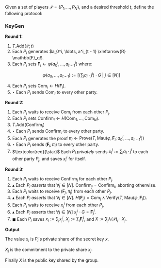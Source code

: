 Given a set of players $\mathcal{P} = \{P_1, \ldots, P_N\}$,
and a desired threshold $t$, define
the following protocol:

### KeyGen


**Round 1:**

1. $T.\text{Add}(\mathcal{P}, t)$
2. Each $P_i$ generates $a_0^i, \ldots, a^i_{t - 1} \xleftarrow{R} \mathbb{F}_q$.
3. Each $P_i$ sets $\textbf{F}_i \gets \varphi(a_0^i, \ldots, a_{t-1}^i)$ where:

$$
\varphi(a_0, \ldots, a_{t - 1}) := \left[\left(\sum_i a_i \cdot j^i\right) \cdot G \ |\ j \in [N] \right]
$$

4. Each $P_i$ sets $\text{Com}_i \gets H(\textbf{F}_i)$.
5. $\star$ Each $P_i$ sends $\text{Com}_i$ to every other party.

**Round 2:**

1. Each $P_i$ waits to receive $\text{Com}_j$ from each other $P_j$.
2. Each $P_i$ sets $\text{Confirm}_i \gets H(\text{Com}_1, \ldots, \text{Com}_N)$.
3. $T.\text{Add}(\text{Confirm}_i)$
4. $\star$ Each $P_i$ sends $\text{Confirm}_i$ to every other party.
5. Each $P_i$ generates the proof $\pi_i \gets \text{Prove}(T, \text{Mau}(\varphi, \textbf{F}_i ; a_0^i, \ldots, a_{t-1}^i))$
6. $\star$ Each $P_i$ sends $(\textbf{F}_i, \pi_i)$ to every other party.
7. $\textcolor{red}{\star}$ Each $P_i$ *privately* sends $x_i^j := \sum_i a_i \cdot j^i$ to each other party $P_j$, and saves $x_i^i$ for itself.

**Round 3:**

1. Each $P_i$ waits to receive $\text{Confirm}_j$ for each other $P_j$.
2. $\blacktriangle$ Each $P_i$ *asserts* that $\forall j \in [N].\ \text{Confirm}_j = \text{Confirm}_i$, aborting otherwise.
3. Each $P_i$ waits to receive $(\textbf{F}_j, \pi_j)$ from each other $P_j$.
4. $\blacktriangle$ Each $P_i$ *asserts* that $\forall j \in [N].\ H(\textbf{F}_j) = \text{Com}_j \land \text{Verify}(T, \text{Mau}(\varphi, \textbf{F}_i))$.
5. Each $P_i$ waits to receive $x_j^i$ from each other $P_j$.
6. $\blacktriangle$ Each $P_i$ asserts that $\forall j \in [N]\ x_j^i \cdot G = \textbf{F}_j^i$.
7. $\blacksquare$ Each $P_i$ saves $x_i := \sum_j x^i_j$, $X_j := \sum_i \textbf{F}_i^j$,
and $X := \sum_j \lambda(\mathcal{P})_j \cdot X_j$.

**Output**

The value $x_i$ is $P_i$'s private share of the secret key $x$.

$X_j$ is the commitment to the private share $x_j$.

Finally $X$ is the public key shared by the group.
